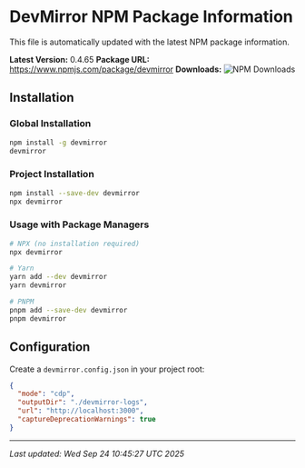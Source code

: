 # DevMirror NPM Package Information

This file is automatically updated with the latest NPM package information.

**Latest Version:** 0.4.65
**Package URL:** https://www.npmjs.com/package/devmirror
**Downloads:** ![NPM Downloads](https://img.shields.io/npm/dm/devmirror)

## Installation

### Global Installation
```bash
npm install -g devmirror
devmirror
```

### Project Installation
```bash
npm install --save-dev devmirror
npx devmirror
```

### Usage with Package Managers
```bash
# NPX (no installation required)
npx devmirror

# Yarn
yarn add --dev devmirror
yarn devmirror

# PNPM
pnpm add --save-dev devmirror
pnpm devmirror
```

## Configuration
Create a `devmirror.config.json` in your project root:

```json
{
  "mode": "cdp",
  "outputDir": "./devmirror-logs",
  "url": "http://localhost:3000",
  "captureDeprecationWarnings": true
}
```

---
*Last updated: Wed Sep 24 10:45:27 UTC 2025*

